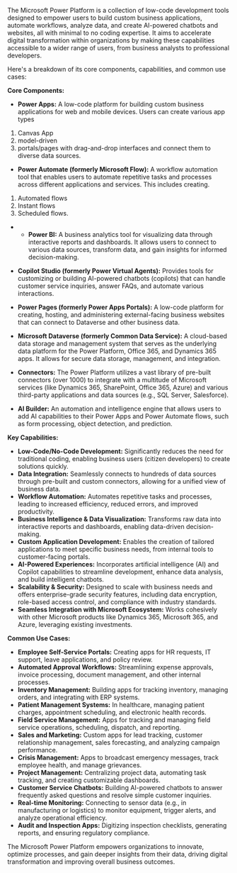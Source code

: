 The Microsoft Power Platform is a collection of low-code development tools designed to empower users to build custom business applications, automate workflows, analyze data, and create AI-powered chatbots and websites, all with minimal to no coding expertise. It aims to accelerate digital transformation within organizations by making these capabilities accessible to a wider range of users, from business analysts to professional developers.

Here's a breakdown of its core components, capabilities, and common use cases:

**Core Components:**

* **Power Apps:** A low-code platform for building custom business applications for web and mobile devices. Users can create various app types
1. Canvas App 
2. model-driven
3.  portals/pages with drag-and-drop interfaces and connect them to diverse data sources.

   
* **Power Automate (formerly Microsoft Flow):** A workflow automation tool that enables users to automate repetitive tasks and processes across different applications and services. This includes creating.
  
1. Automated flows
2. Instant flows
3.  Scheduled flows.
  
* * **Power BI:** A business analytics tool for visualizing data through interactive reports and dashboards. It allows users to connect to various data sources, transform data, and gain insights for informed decision-making.

* **Copilot Studio (formerly Power Virtual Agents):** Provides tools for customizing or building AI-powered chatbots (copilots) that can handle customer service inquiries, answer FAQs, and automate various interactions.
* **Power Pages (formerly Power Apps Portals):** A low-code platform for creating, hosting, and administering external-facing business websites that can connect to Dataverse and other business data.
* **Microsoft Dataverse (formerly Common Data Service):** A cloud-based data storage and management system that serves as the underlying data platform for the Power Platform, Office 365, and Dynamics 365 apps. It allows for secure data storage, management, and integration.
* **Connectors:** The Power Platform utilizes a vast library of pre-built connectors (over 1000) to integrate with a multitude of Microsoft services (like Dynamics 365, SharePoint, Office 365, Azure) and various third-party applications and data sources (e.g., SQL Server, Salesforce).
* **AI Builder:** An automation and intelligence engine that allows users to add AI capabilities to their Power Apps and Power Automate flows, such as form processing, object detection, and prediction.

**Key Capabilities:**

* **Low-Code/No-Code Development:** Significantly reduces the need for traditional coding, enabling business users (citizen developers) to create solutions quickly.
* **Data Integration:** Seamlessly connects to hundreds of data sources through pre-built and custom connectors, allowing for a unified view of business data.
* **Workflow Automation:** Automates repetitive tasks and processes, leading to increased efficiency, reduced errors, and improved productivity.
* **Business Intelligence & Data Visualization:** Transforms raw data into interactive reports and dashboards, enabling data-driven decision-making.
* **Custom Application Development:** Enables the creation of tailored applications to meet specific business needs, from internal tools to customer-facing portals.
* **AI-Powered Experiences:** Incorporates artificial intelligence (AI) and Copilot capabilities to streamline development, enhance data analysis, and build intelligent chatbots.
* **Scalability & Security:** Designed to scale with business needs and offers enterprise-grade security features, including data encryption, role-based access control, and compliance with industry standards.
* **Seamless Integration with Microsoft Ecosystem:** Works cohesively with other Microsoft products like Dynamics 365, Microsoft 365, and Azure, leveraging existing investments.

**Common Use Cases:**

* **Employee Self-Service Portals:** Creating apps for HR requests, IT support, leave applications, and policy review.
* **Automated Approval Workflows:** Streamlining expense approvals, invoice processing, document management, and other internal processes.
* **Inventory Management:** Building apps for tracking inventory, managing orders, and integrating with ERP systems.
* **Patient Management Systems:** In healthcare, managing patient charges, appointment scheduling, and electronic health records.
* **Field Service Management:** Apps for tracking and managing field service operations, scheduling, dispatch, and reporting.
* **Sales and Marketing:** Custom apps for lead tracking, customer relationship management, sales forecasting, and analyzing campaign performance.
* **Crisis Management:** Apps to broadcast emergency messages, track employee health, and manage grievances.
* **Project Management:** Centralizing project data, automating task tracking, and creating customizable dashboards.
* **Customer Service Chatbots:** Building AI-powered chatbots to answer frequently asked questions and resolve simple customer inquiries.
* **Real-time Monitoring:** Connecting to sensor data (e.g., in manufacturing or logistics) to monitor equipment, trigger alerts, and analyze operational efficiency.
* **Audit and Inspection Apps:** Digitizing inspection checklists, generating reports, and ensuring regulatory compliance.

The Microsoft Power Platform empowers organizations to innovate, optimize processes, and gain deeper insights from their data, driving digital transformation and improving overall business outcomes.

